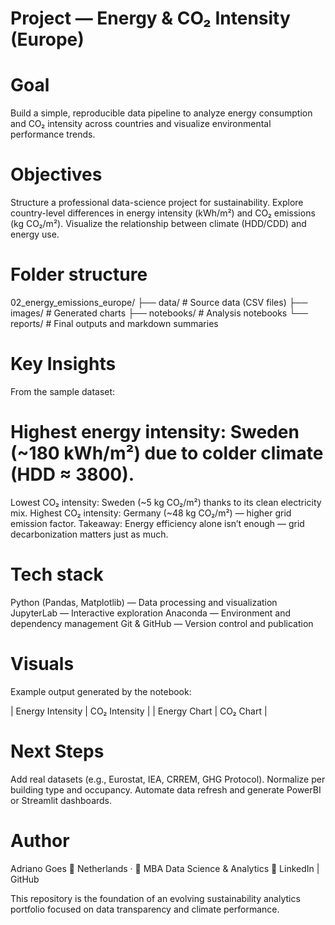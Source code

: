 # Project — Energy & CO₂ Intensity (Europe)

# Goal
Build a simple, reproducible data pipeline to analyze energy consumption and CO₂ intensity across countries and visualize environmental performance trends.

# Objectives
Structure a professional data-science project for sustainability.
Explore country-level differences in energy intensity (kWh/m²) and CO₂ emissions (kg CO₂/m²).
Visualize the relationship between climate (HDD/CDD) and energy use.

# Folder structure
02_energy_emissions_europe/ ├── data/ # Source data (CSV files) ├── images/ # Generated charts ├── notebooks/ # Analysis notebooks └── reports/ # Final outputs and markdown summaries

# Key Insights
From the sample dataset:

# Highest energy intensity: Sweden (~180 kWh/m²) due to colder climate (HDD ≈ 3800).
Lowest CO₂ intensity: Sweden (~5 kg CO₂/m²) thanks to its clean electricity mix.
Highest CO₂ intensity: Germany (~48 kg CO₂/m²) — higher grid emission factor.
Takeaway: Energy efficiency alone isn’t enough — grid decarbonization matters just as much.

# Tech stack
Python (Pandas, Matplotlib) — Data processing and visualization
JupyterLab — Interactive exploration
Anaconda — Environment and dependency management
Git & GitHub — Version control and publication

# Visuals
Example output generated by the notebook:

| Energy Intensity | CO₂ Intensity | | Energy Chart | CO₂ Chart |

# Next Steps

Add real datasets (e.g., Eurostat, IEA, CRREM, GHG Protocol).
Normalize per building type and occupancy.
Automate data refresh and generate PowerBI or Streamlit dashboards.

# Author
Adriano Goes
📍 Netherlands · 💼 MBA Data Science & Analytics
🔗 LinkedIn | GitHub

This repository is the foundation of an evolving sustainability analytics portfolio focused on data transparency and climate performance.